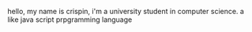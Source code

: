 hello, my name is crispin, i'm a university student in computer science. a like java script prpgramming language
